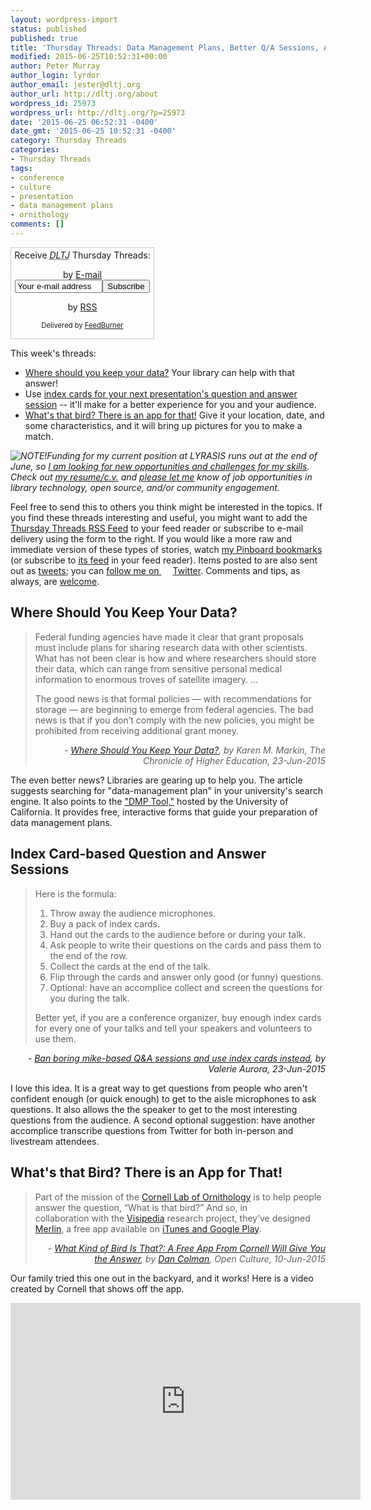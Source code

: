 ```yaml
---
layout: wordpress-import
status: published
published: true
title: 'Thursday Threads: Data Management Plans, Better Q/A Sessions, App for Bird Identification'
modified: 2015-06-25T10:52:31+00:00
author: Peter Murray
author_login: lyrdor
author_email: jester@dltj.org
author_url: http://dltj.org/about
wordpress_id: 25973
wordpress_url: http://dltj.org/?p=25973
date: '2015-06-25 06:52:31 -0400'
date_gmt: '2015-06-25 10:52:31 -0400'
category: Thursday Threads
categories:
- Thursday Threads
tags:
- conference
- culture
- presentation
- data management plans
- ornithology
comments: []
---
```

<div id="feedburner-thursday-threads-email-2015w25" class="wp-caption alignright noprint noFrontPage" style="width: 230px;">
<form style="border: 1px solid rgb(204, 204, 204); padding: 3px; margin: 0pt; text-align: center;" action="http://feedburner.google.com/fb/a/mailverify" method="post" target="popupwindow" onsubmit="window.open('http://feedburner.google.com/fb/a/mailverify?uri=thursday-threads', 'popupwindow', 'scrollbars=yes,width=550,height=520');return true">Receive <i><acronym title="Disruptive Library Technology Jester">DLTJ</acronym></i> Thursday Threads:</p>
<p>by&nbsp;<a href="http://feedburner.google.com/fb/a/mailverify?uri=thursday-threads&amp;loc=en_US" title="D.L.T.J. Thursday Threads Email Subscription">E-mail</a><br /><input style="width: 140px;" name="email" value="Your e-mail address" onfocus="if (this.defaultValue==this.value) this.value = ''" type="text"/><input value="thursday-threads" name="uri" type="hidden"/><input name="loc" value="en_US" type="hidden"/><input value="Subscribe" type="submit"/></p>
<p>by&nbsp;<a href="http://feeds.dltj.org/thursday-threads/" title="D.L.T.J. Thursday Threads RSS Feed">RSS</a>
<p style="font-size: 80%;">Delivered by <a href="http://feedburner.google.com" target="_blank" title="Google Feedburner Service">FeedBurner</a></p>
</form>
</div>
<p>This week's threads:</p>
<ul>
<li><a href="/article/thursday-threads-2015w25/#p25973-data-plans">Where should you keep your data?</a>  Your library can help with that answer!</li>
<li>Use <a href="/article/thursday-threads-2015w25/#p25973-card-based-qa-sessions">index cards for your next presentation's question and answer session</a> -- it'll make for a better experience for you and your audience.</li>
<li><a href="/article/thursday-threads-2015w25/#p25973-merlin-app">What's that bird? There is an app for that!</a> Give it your location, date, and some characteristics, and it will bring up pictures for you to make a match.</li>
</ul>
<p><em><img alt="NOTE! " src="/images/note.png" style="float:left;"/>Funding for my current position at LYRASIS runs out at the end of June, so <a href="/article/seeking-new-opportunity/" title="Seeking new opportunity in library technology | Disruptive Library Technology Jester">I am looking for new opportunities and challenges for my skills</a>.  Check out <a href="https://dltj.org/resume/">my resume/<i>c.v.</i></a> and <a href="/contact/">please let me</a> know of job opportunities in library technology, open source, and/or community engagement.</em></p>
<p>Feel free to send this to others you think might be interested in the topics.  If you find these threads interesting and useful, you might want to add the <a title="RSS Feed for DLTJ Thursday Threads" href="http://feeds.dltj.org/thursday-threads/">Thursday Threads RSS Feed</a> to your feed reader or subscribe to e-mail delivery using the form to the right.  If you would like a more raw and immediate version of these types of stories, watch <a title="Peter Murray | Pinboard" href="http://pinboard.in/u:dltj">my Pinboard bookmarks</a> (or subscribe to <a title="RSS feed for Peter Murray's Pinboard account" href="http://feeds.pinboard.in/rss/u:dltj/">its feed</a> in your feed reader).  Items posted to are also sent out as <a title="Peter Murray's Twitter page" href="https://twitter.com/DataG">tweets</a>; you can <a target="_blank" href="https://twitter.com/intent/user?screen_name=DataG">follow me on <span style="background-image: url('//si0.twimg.com/images/dev/cms/intents/bird/bird_blue/bird_16_blue.png'); background-repeat: no-repeat; padding-left: 18px;">Twitter</span></a>.  Comments and tips, as always, are <a href="/contact/">welcome</a>.</p>
<h2 id="p25973-data-plans">Where Should You Keep Your Data?</h2>
<blockquote><p>Federal funding agencies have made it clear that grant proposals must include plans for sharing research data with other scientists. What has not been clear is how and where researchers should store their data, which can range from sensitive personal medical information to enormous troves of satellite imagery. ...</p>
<p>The good news is that formal policies &mdash; with recommendations for storage &mdash; are beginning to emerge from federal agencies. The bad news is that if you don&rsquo;t comply with the new policies, you might be prohibited from receiving additional grant money.</p>
<div style="text-align: right; width: 100%;"><cite>- <a href="https://chronicle.com/article/Where-Should-You-Keep-Your/231065/" title="Where Should You Keep Your Data? | The Chronicle of Higher Education">Where Should You Keep Your Data?</a>, by Karen M. Markin, The Chronicle of Higher Education, 23-Jun-2015</cite></div>
</blockquote>
<p>The even better news?  Libraries are gearing up to help you.  The article suggests searching for "data-management plan" in your university's search engine.  It also points to the <a href="https://dmptool.org/">"DMP Tool,"</a> hosted by the University of California.  It provides free, interactive forms that guide your preparation of data management plans.</p>
<h2 id="p25973-card-based-qa-sessions">Index Card-based Question and Answer Sessions</h2>
<blockquote><p>Here is the formula:</p>
<ol>
<li>Throw away the audience microphones.</li>
<li>Buy a pack of index cards.</li>
<li>Hand out the cards to the audience before or during your talk.</li>
<li>Ask people to write their questions on the cards and pass them to the end of the row.</li>
<li>Collect the cards at the end of the talk.</li>
<li>Flip through the cards and answer only good (or funny) questions.</li>
<li>Optional: have an accomplice collect and screen the questions for you during the talk.</li>
</ol>
<p>Better yet, if you are a conference organizer, buy enough index cards for every one of your talks and tell your speakers and volunteers to use them.</p></blockquote>
<div style="text-align: right; width: 100%;"><cite>- <a href="http://blog.valerieaurora.org/2015/06/23/ban-boring-mike-based-qa-sessions-and-use-index-cards-instead/" title="Ban boring mike-based Q&amp;A sessions and use index cards instead | Valerie Aurora">Ban boring mike-based Q&amp;A sessions and use index cards instead</a>, by Valerie Aurora, 23-Jun-2015</cite></div>
<p>I love this idea.  It is a great way to get questions from people who aren't confident enough (or quick enough) to get to the aisle microphones to ask questions.  It also allows the the speaker to get to the most interesting questions from the audience.  A second optional suggestion: have another accomplice transcribe questions from Twitter for both in-person and livestream attendees.</p>
<h2 id="p25973-merlin-app">What's that Bird? There is an App for That!</h2>
<blockquote><p>Part of the mission of the <a href="http://www.birds.cornell.edu/Page.aspx?pid=1478" title="Birds">Cornell Lab of Ornithology</a> is to help people answer the question, &ldquo;What is that bird?&rdquo; And so, in collaboration&nbsp;with&nbsp;the <a href="http://vision.cornell.edu/se3/projects/visipedia/" title="Visipedia | SE(3) Computer Vision Group at Cornell Tech">Visipedia</a>&nbsp;research project,&nbsp;they&rsquo;ve designed <a href="http://merlin.allaboutbirds.org/" title="Merlin Bird ID app &amp;#8211; Instant Bird Identification Help for 400 North American birds">Merlin</a>, a free app available on <a href="http://merlin.allaboutbirds.org/" title="Merlin Bird ID app &amp;#8211; Instant Bird Identification Help for 400 North American birds">iTunes and Google Play</a>.
<div style="text-align: right; width: 100%;"><cite>- <a href="http://www.openculture.com/2015/06/free-bird-app-from-cornell.html" title="What Kind of Bird Is That?: A Free App From Cornell Will Give You the Answer | Open Culture">What Kind of Bird Is That?: A Free App From Cornell Will Give You the Answer</a>, by <a href="http://www.openculture.com/dan-colman" title="Dan Colman |  Open Culture">Dan Colman</a>, Open Culture, 10-Jun-2015</cite></div>
</blockquote>
<p>Our family tried this one out in the backyard, and it works!  Here is a video created by Cornell that shows off the app.</p>
<p><iframe width="560" height="315" src="https://www.youtube.com/embed/OkH11ZiIL9E" frameborder="0" allowfullscreen></iframe></p>
